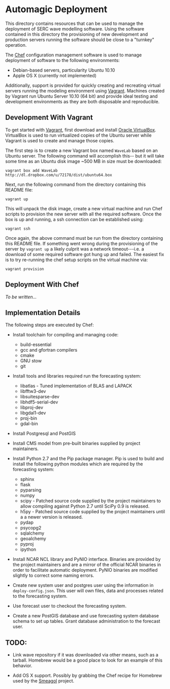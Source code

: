 Automagic Deployment
====================

This directory contains resources that can be used to manage the deployment of
SERC wave modelling software.  Using the software contained in this directory
the provisioning of new development and production servers running the software
should be close to a "turnkey" operation.

The [Chef][chef] configuration management software is used to manage deployment
of software to the following environments:

- Debian-based servers, particularity Ubuntu 10.10
- Apple OS X (currently not implemented)

Additionally, support is provided for quickly creating and recreating virtual
servers running the modeling environment using [Vagrant][vagrant].  Machines
created by Vagrant run Ubuntu Server 10.10 (64 bit) and provide ideal testing
and development environments as they are both disposable and reproducible.


Development With Vagrant
------------------------

To get started with [Vagrant][vagrant], first download and install [Oracle
VirtualBox][vbox].  VirtualBox is used to run virtualized copies of the Ubuntu
server while Vagrant is used to create and manage those copies.

The first step is to create a new Vagrant box named `WaveLab` based on an Ubuntu
server.  The following command will accomplish this-- but it will take some time
as an Ubuntu disk image ~500 MB in size must be downloaded:

    vagrant box add WaveLab http://dl.dropbox.com/u/72178/dist/ubuntu64.box

Next, run the following command from the directory containing this README file:

    vagrant up

This will unpack the disk image, create a new virtual machine and run Chef
scripts to provision the new server with all the required software.  Once the
box is up and running, a ssh connection can be established using:

    vagrant ssh

Once again, the above command must be run from the directory containing this
README file.  If something went wrong during the provisioning of the server by
`vagrant up` a likely culprit was a network timeout---i.e. a download of some
required software got hung up and failed.  The easiest fix is to try re-running
the chef setup scripts on the virtual machine via:

    vagrant provision


Deployment With Chef
--------------------

*To be written...*


Implementation Details
----------------------

The following steps are executed by Chef:

  - Install toolchain for compiling and managing code:

    * build-essential 
    * gcc and gfortran compilers
    * cmake
    * GNU stow
    * git 

  - Install tools and libraries required run the forecasting system:

    * libatlas - Tuned implementation of BLAS and LAPACK
    * libfftw3-dev
    * libsuitesparse-dev
    * libhdf5-serial-dev
    * libproj-dev
    * libgdal1-dev
    * proj-bin
    * gdal-bin 

  - Install Postgresql and PostGIS

  - Install CMS model from pre-built binaries supplied by project maintainers.

  - Install Python 2.7 and the Pip package manager.  Pip is used to build and
    install the following python modules which are required by the forecasting
    system:

    * sphinx
    * flask
    * pyparsing
    * numpy
    * scipy - Patched source code supplied by the project maintainers to allow
      compiling against Python 2.7 until SciPy 0.9 is released.
    * h5py -  Patched source code supplied by the project maintainers until a
      a newer version is released.
    * pydap
    * psycopg2
    * sqlalchemy
    * geoalchemy
    * pyproj
    * ipython

  - Install NCAR NCL library and PyNIO interface.  Binaries are provided by
    the project maintainers and are a mirror of the official NCAR binaries in
    order to facilitate automatic deployment.  PyNIO binaries are modified
    slightly to correct some naming errors.

  - Create new system user and postgres user using the information in
    `deploy-config.json`.  This user will own files, data and processes related
    to the forecasting system.

  - Use forecast user to checkout the forecasting system.

  - Create a new PostGIS database and use forecasting system database schema to
    set up tables.  Grant database administration to the forecast user.


## TODO:

- Link wave repository if it was downloaded via other means, such as a tarball.
  Homebrew would be a good place to look for an example of this behavior.
- Add OS X support.  Possibly by grabbing the Chef recipe for Homebrew used by
  the [Smeagol][smeagol] project.


  [chef]: http://opscode.com/chef
  [vagrant]: http://vagrantup.com
  [vbox]: http://www.virtualbox.org
  [smeagol]: https://github.com/atmos/smeagol
